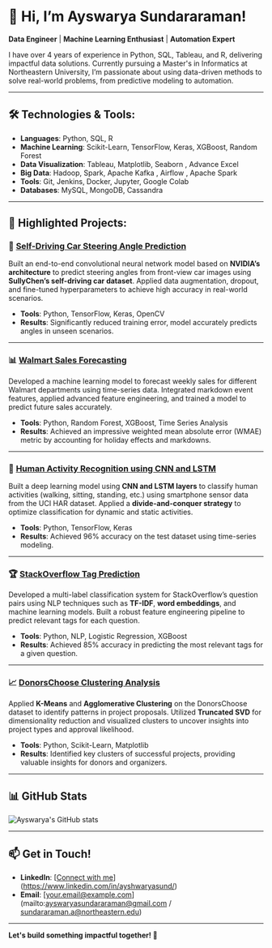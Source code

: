 

# 👋 Hi, I’m **Ayswarya Sundararaman**! 

**Data Engineer** | **Machine Learning Enthusiast** | **Automation Expert**

I have over 4 years of experience in Python, SQL, Tableau, and R, delivering impactful data solutions. Currently pursuing a Master's in Informatics at Northeastern University, I’m passionate about using data-driven methods to solve real-world problems, from predictive modeling to automation.

---

## 🛠️ **Technologies & Tools:**

- **Languages**: Python, SQL, R
- **Machine Learning**: Scikit-Learn, TensorFlow, Keras, XGBoost, Random Forest
- **Data Visualization**: Tableau, Matplotlib, Seaborn , Advance Excel
- **Big Data**: Hadoop, Spark, Apache Kafka , Airflow , Apache Spark
- **Tools**: Git, Jenkins, Docker, Jupyter, Google Colab
- **Databases**: MySQL, MongoDB, Cassandra

---

## 🌟 **Highlighted Projects:**

### 🚗 [**Self-Driving Car Steering Angle Prediction**](https://github.com/your-username/self-driving-car-prediction)
Built an end-to-end convolutional neural network model based on **NVIDIA’s architecture** to predict steering angles from front-view car images using **SullyChen’s self-driving car dataset**. Applied data augmentation, dropout, and fine-tuned hyperparameters to achieve high accuracy in real-world scenarios.

- **Tools**: Python, TensorFlow, Keras, OpenCV
- **Results**: Significantly reduced training error, model accurately predicts angles in unseen scenarios.
  
---

### 📊 [**Walmart Sales Forecasting**](https://github.com/your-username/walmart-sales-forecasting)
Developed a machine learning model to forecast weekly sales for different Walmart departments using time-series data. Integrated markdown event features, applied advanced feature engineering, and trained a model to predict future sales accurately.

- **Tools**: Python, Random Forest, XGBoost, Time Series Analysis
- **Results**: Achieved an impressive weighted mean absolute error (WMAE) metric by accounting for holiday effects and markdowns.

---

### 🧠 [**Human Activity Recognition using CNN and LSTM**](https://github.com/your-username/human-activity-recognition)
Built a deep learning model using **CNN and LSTM layers** to classify human activities (walking, sitting, standing, etc.) using smartphone sensor data from the UCI HAR dataset. Applied a **divide-and-conquer strategy** to optimize classification for dynamic and static activities.

- **Tools**: Python, TensorFlow, Keras
- **Results**: Achieved 96% accuracy on the test dataset using time-series modeling.

---

### 🏆 [**StackOverflow Tag Prediction**](https://github.com/your-username/stackoverflow-tag-prediction)
Developed a multi-label classification system for StackOverflow’s question pairs using NLP techniques such as **TF-IDF**, **word embeddings**, and machine learning models. Built a robust feature engineering pipeline to predict relevant tags for each question.

- **Tools**: Python, NLP, Logistic Regression, XGBoost
- **Results**: Achieved 85% accuracy in predicting the most relevant tags for a given question.

---

### 📈 [**DonorsChoose Clustering Analysis**](https://github.com/your-username/donorschoose-clustering)
Applied **K-Means** and **Agglomerative Clustering** on the DonorsChoose dataset to identify patterns in project proposals. Utilized **Truncated SVD** for dimensionality reduction and visualized clusters to uncover insights into project types and approval likelihood.

- **Tools**: Python, Scikit-Learn, Matplotlib
- **Results**: Identified key clusters of successful projects, providing valuable insights for donors and organizers.

---

## 📊 **GitHub Stats**

![Ayswarya's GitHub stats](https://github-readme-stats.vercel.app/api?username=ayswarya-sundararaman&show_icons=true&theme=radical)

---

## 📫 **Get in Touch!**

- **LinkedIn**: [[Connect with me](https://www.linkedin.com/in/your-profile)](https://www.linkedin.com/in/ayshwaryasund/)
- **Email**: [your.email@example.com](mailto:ayswaryasundararaman@gmail.com / sundararaman.a@northeastern.edu)

---

**Let's build something impactful together! 🚀**

